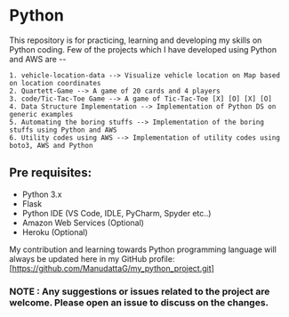 # Python

This repository is for practicing, learning and developing my skills on Python coding. Few of the projects which I have developed using Python and AWS are --

```
1. vehicle-location-data --> Visualize vehicle location on Map based on location coordinates
2. Quartett-Game --> A game of 20 cards and 4 players
3. code/Tic-Tac-Toe Game --> A game of Tic-Tac-Toe [X] [O] [X] [O]
4. Data Structure Implementation --> Implementation of Python DS on generic examples
5. Automating the boring stuffs --> Implementation of the boring stuffs using Python and AWS
6. Utility codes using AWS --> Implementation of utility codes using boto3, AWS and Python
```

## Pre requisites:

* Python 3.x
* Flask
* Python IDE (VS Code, IDLE, PyCharm, Spyder etc..)
* Amazon Web Services (Optional)
* Heroku (Optional)

My contribution and learning towards Python programming language will always be updated here in my GitHub profile:
[https://github.com/ManudattaG/my_python_project.git]


### NOTE : Any suggestions or issues related to the project are welcome. Please open an issue to discuss on the changes.
